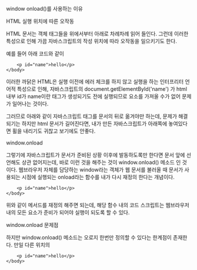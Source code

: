 window onload()를 사용하는 이유

HTML 실행 위치에 따른 오작동

HTML 문서는 객체 태그들을 위에서부터 아래로 차례차례 읽어 들인다. 그런데 이러한 특성으로 인해 
가끔 자바스크립트의 작성 위치에 따라 오작동을 일으키기도 한다.

예를 들어 아래 코드와 같이 <script> 태그의 자바스크립트에서 태그의 id가 'name'인 엘리멘트 요소를 가져와 색깔을 파란색으로 
바꿔주는데, 가져오려는 <p id="name">hello</p> 엘리먼트가 <script> 태그 밑에 위치해 있을 경우 문제가 일어나게 된다.

 <html>
    <body>
        <script>
            let a = document.getElementById('name');
            a.style.color = "blue"
        </script>

        <p id="name">hello</p>
    </body>
</html>

이러한 까닭은 HTML은 실행 이전에 에러 체크를 하지 않고 실행을 하는 인터프리터 언어적 특성으로 인해, 
자바스크립트의 document.getElementById('name') 가 html 내부 id가 name이란 태그가 생성되기도 전에 실행되므로
요소를 가져올 수가 없어 문제가 일어나는 것이다.

그러므로 아래와 같이 자바스크립트 태그를 문서의 뒤로 옮겨야만 하는데, 문제가 해결되기는 하지만 html 문서가 길어진다면,
내가 만든 자바스크립트가 아래쪽에 놓여있다면 휠을 내리기도 귀찮고 보기에도 안좋다.

window.onload

그렇기에 자바스크립트가 문서가 준비된 상황 이후에 발동하도록만 한다면 문서 앞에 선언해도 상관 없어지는데, 
바로 이런 것을 해주는 것이 window.onload() 메소드 인 것이다. 웹브라우저 자체를 담당하는 window라는 객체가 웹 문서를
불러올 때 문서가 사용되는 시점에 실행되는 onload라는 함수를 내가 다시 재정의 한다는 개념이다.

<html>
    <body>
        <script>
            window.onload = function() {
                let a = document.getElementById('name');
                a.style.color = "blue"
            }
        </script>
        
        <p id="name">hello</p>
    </body>
</html>

위와 같이 메서드를 재정의 해주면 되는데, 해당 함수 내의 코드 스크립트는
 웹브라우저 내의 모든 요소가 준비가 되어야 실행이 되도록 할 수 있다.

window.onload 문제점

하지만 window.onload() 메소드는 오로지 한번만 정의할 수 있다는 한계점이 존재한다. 만일 다른 위치의 <script> 태그에서 메소드를 
사용하려고 한다면, 이미 위에서 한번 정의했다면, 중복 처리가 되어 분담 사용이 불가능하다.

따라서 아래와 같이 addEventListener() 메서드를 통해 load 이벤트를 받는 식으로 구성하면 얼마든지 중복해서 사용이 가능하다.



<html>
    <body>
        <script>
            window.addEventListener('load', function() {
                let a = document.getElementById('name');
                a.style.color = "blue"
            })
        </script>
        
        <p id="name">hello</p>
    </body>
</html>


